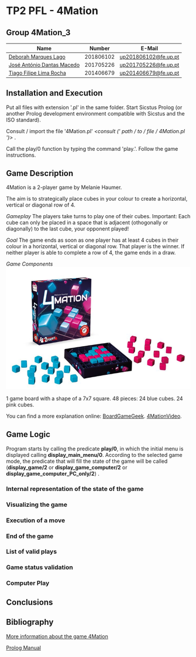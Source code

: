 # TP2 PFL - 4Mation

## Group 4Mation_3

| Name                                                     | Number    | E-Mail               |
| -------------------------------------------------------- | --------- | -------------------- |
| [Deborah Marques Lago](mailto:@up.pt)                    | 201806102 | up201806102@fe.up.pt |
| [José António Dantas Macedo](mailto:@up.pt)              | 201705226 | up201705226@fe.up.pt |
| [Tiago Filipe Lima Rocha](mailto:@up.pt)                 | 201406679 | up201406679@fe.up.pt |

## Installation and Execution

  Put all files with extension '.pl' in the same folder.
  Start Sicstus Prolog (or another Prolog development environment compatible with Sicstus and the ISO standard).

  Consult / import the file '4Mation.pl' *<consult (' path / to / file / 4Mation.pl ')>* .
  
  Call the play/0 function by typing the command 'play.'.
  Follow the game instructions.

## Game Description

4Mation is a 2-player game by Melanie Haumer.

The aim is to strategically place cubes in your colour to create a horizontal, vertical or diagonal row of 4.

*Gameplay*
The players take turns to play one of their cubes. Important: Each cube can only be placed in a space that is adjacent (othogonally or diagonally) to the last cube, your opponent played!

*Goal*
The game ends as soon as one player has at least 4 cubes in their colour in a horizontal, vertical or diagonal row.
That player is the winner. If neither player is able to complete a row of 4, the game ends in a draw.

*Game Components*
![Game Components][ref]

[ref]: ./assets/game.jpg "4Mation Components"

1 game board with a shape of a 7x7 square.
48 pieces:
    24 blue cubes.
    24 pink cubes.

You can find a more explanation online:
[BoardGameGeek](https://boardgamegeek.com/boardgame/329175/4mation).
[4MationVideo](https://www.youtube.com/watch?v=KFeCxg7BWhM).

## Game Logic

Program starts by calling the predicate **play/0**, in which the initial menu is displayed calling **display_main_menu/0**.
According to the selected game mode, the predicate that will fill the state of the game will be called (**display_game/2** or **display_game_computer/2** or **display_game_computer_PC_only/2**) .

### Internal representation of the state of the game

### Visualizing the game

### Execution of a move

### End of the game

### List of valid plays

### Game status validation

### Computer Play

## Conclusions

## Bibliography

[More information about the game 4Mation](https://boardgamegeek.com/boardgame/329175/4mation)

[Prolog Manual](https://www.swi-prolog.org/pldoc/doc_for?object=manual)
